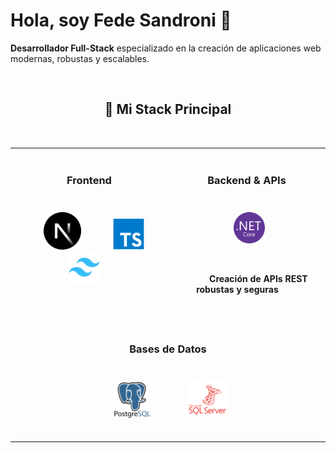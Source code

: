 <h1>Hola, soy Fede Sandroni 👋</h1>
  <p>
    <strong>Desarrollador Full-Stack</strong> especializado en la creación de aplicaciones web modernas, robustas y escalables.
  </p>
<div align="center">
  <h2>🚀 Mi Stack Principal</h2>  
  <table width="100%">
    <tr valign="top">
      <td width="50%" align="center">
        <h3 style="margin-bottom: 10px;">Frontend</h3>
        <p align="center">
          <a href="https://nextjs.org/" target="_blank" title="Next.js" style="margin: 0 5px;"><img src="https://raw.githubusercontent.com/devicons/devicon/master/icons/nextjs/nextjs-original.svg" alt="Next.js" width="60" height="60" style="background-color: black;"/></a>
          <a href="https://www.typescriptlang.org/" target="_blank" title="TypeScript" style="margin: 0 5px;"><img src="https://raw.githubusercontent.com/devicons/devicon/master/icons/typescript/typescript-original.svg" alt="TypeScript" width="50" height="50"/></a>
          <a href="https://tailwindcss.com/" target="_blank" title="Tailwind CSS" style="margin: 0 5px;"><img src="https://raw.githubusercontent.com/devicons/devicon/master/icons/tailwindcss/tailwindcss-original.svg" alt="Tailwind CSS" width="50" height="50"/></a>
        </p>
      </td>
      <td width="50%" align="center">
        <h3 style="margin-bottom: 10px;">Backend & APIs</h3>
        <p align="center">
          <a href="https://dotnet.microsoft.com/en-us/apps/aspnet" target="_blank" title=".NET Core" style="margin: 0 10px;"><img src="https://raw.githubusercontent.com/devicons/devicon/master/icons/dotnetcore/dotnetcore-original.svg" alt=".NET Core" width="50" height="50"/></a>
        </p>
        <p>
          <strong>Creación de APIs REST robustas y seguras</strong>
        </p>
      </td>
    </tr>
    <tr valign="top">
      <td colspan="2" align="center">
        <h3 style="margin-bottom: 10px;">Bases de Datos</h3>
        <p align="center">
          <a href="https://www.postgresql.org" target="_blank" title="PostgreSQL" style="margin: 0 10px;"><img src="https://raw.githubusercontent.com/devicons/devicon/master/icons/postgresql/postgresql-original-wordmark.svg" alt="PostgreSQL" width="60" height="60"/></a>
          <a href="https://www.microsoft.com/en-us/sql-server" target="_blank" title="SQL Server" style="margin: 0 10px;"><img src="https://raw.githubusercontent.com/devicons/devicon/master/icons/microsoftsqlserver/microsoftsqlserver-plain-wordmark.svg" alt="SQL Server" width="60" height="60"/></a>
        </p>
      </td>
    </tr>
  </table>
</div>
